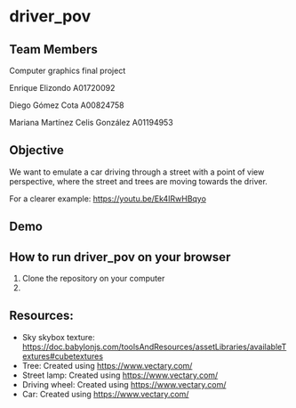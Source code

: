 # driver_pov

## Team Members
Computer graphics final project

Enrique Elizondo A01720092

Diego Gómez Cota A00824758

Mariana Martínez Celis González A01194953

## Objective

We want to emulate a car driving through a street with a point of view perspective,
where the street and trees are moving towards the driver.

For a clearer example: https://youtu.be/Ek4IRwHBqyo

## Demo

## How to run driver_pov on your browser
1) Clone the repository on your computer
2) 

## Resources:
- Sky skybox texture: https://doc.babylonjs.com/toolsAndResources/assetLibraries/availableTextures#cubetextures
- Tree: Created using https://www.vectary.com/
- Street lamp: Created using https://www.vectary.com/
- Driving wheel: Created using https://www.vectary.com/
- Car: Created using https://www.vectary.com/
